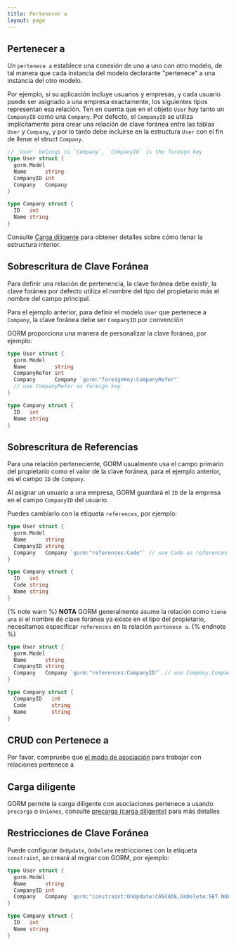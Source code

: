 ```yaml
---
title: Pertenecer a
layout: page
---
```


## Pertenecer a

Un `pertenece a` establece una conexión de uno a uno con otro modelo, de tal manera que cada instancia del modelo declarante "pertenece" a una instancia del otro modelo.

Por ejemplo, si su aplicación incluye usuarios y empresas, y cada usuario puede ser asignado a una empresa exactamente, los siguientes tipos representan esa relación. Ten en cuenta que en el objeto `User` hay tanto un `CompanyID` como una `Company`. Por defecto, el `CompanyID` se utiliza implícitamente para crear una relación de clave foránea entre las tablas `User` y `Company`, y por lo tanto debe incluirse en la estructura `User` con el fin de llenar el struct `Company`.

```go
// `User` belongs to `Company`, `CompanyID` is the foreign key
type User struct {
  gorm.Model
  Name      string
  CompanyID int
  Company   Company
}

type Company struct {
  ID   int
  Name string
}
```

Consulte [Carga diligente](belongs_to.html#Eager-Loading) para obtener detalles sobre cómo llenar la estructura interior.

## Sobrescritura de Clave Foránea

Para definir una relación de pertenencia, la clave foránea debe existir, la clave foránea por defecto utiliza el nombre del tipo del propietario más el nombre del campo principal.

Para el ejemplo anterior, para definir el modelo `User` que pertenece a `Company`, la clave foránea debe ser `CompanyID` por convención

GORM proporciona una manera de personalizar la clave foránea, por ejemplo:

```go
type User struct {
  gorm.Model
  Name         string
  CompanyRefer int
  Company      Company `gorm:"foreignKey:CompanyRefer"`
  // use CompanyRefer as foreign key
}

type Company struct {
  ID   int
  Name string
}
```

## Sobrescritura de Referencias

Para una relación perteneciente, GORM usualmente usa el campo primario del propietario como el valor de la clave foránea, para el ejemplo anterior, es el campo `ID` de `Company`.

Al asignar un usuario a una empresa, GORM guardará el `ID` de la empresa en el campo `CompanyID` del usuario.

Puedes cambiarlo con la etiqueta `references`, por ejemplo:

```go
type User struct {
  gorm.Model
  Name      string
  CompanyID string
  Company   Company `gorm:"references:Code"` // use Code as references
}

type Company struct {
  ID   int
  Code string
  Name string
}
```

{% note warn %}
**NOTA** GORM generalmente asume la relación como `tiene una` si el nombre de clave foránea ya existe en el tipo del propietario, necesitamos especificar `references` en la relación `pertenece a`.
{% endnote %}

```go
type User struct {
  gorm.Model
  Name      string
  CompanyID string
  Company   Company `gorm:"references:CompanyID"` // use Company.CompanyID as references
}

type Company struct {
  CompanyID   int
  Code        string
  Name        string
}
```

## CRUD con Pertenece a

Por favor, compruebe que [el modo de asociación](associations.html#Association-Mode) para trabajar con relaciones pertenece a

## Carga diligente

GORM permite la carga diligente con asociaciones pertenece a usando `precarga` o `Uniones`, consulte [precarga (carga diligente)](preload.html) para más detalles

## Restricciones de Clave Foránea

Puede configurar `OnUpdate`, `OnDelete` restricciones con la etiqueta `constraint`, se creará al migrar con GORM, por ejemplo:

```go
type User struct {
  gorm.Model
  Name      string
  CompanyID int
  Company   Company `gorm:"constraint:OnUpdate:CASCADE,OnDelete:SET NULL;"`
}

type Company struct {
  ID   int
  Name string
}
```
